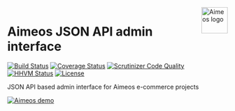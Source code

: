 <a href="https://aimeos.org/">
    <img src="https://aimeos.org/fileadmin/template/icons/logo.png" alt="Aimeos logo" title="Aimeos" align="right" height="60" />
</a>

# Aimeos JSON API admin interface

[![Build Status](https://travis-ci.org/aimeos/ai-admin-jsonadm.png?branch=master)](https://travis-ci.org/aimeos/ai-admin-jsonadm)
[![Coverage Status](https://coveralls.io/repos/aimeos/ai-admin-jsonadm/badge.svg?branch=master)](https://coveralls.io/r/aimeos/ai-admin-jsonadm?branch=master)
[![Scrutinizer Code Quality](https://scrutinizer-ci.com/g/aimeos/ai-admin-jsonadm/badges/quality-score.png?b=master)](https://scrutinizer-ci.com/g/aimeos/ai-admin-jsonadm/?branch=master)
[![HHVM Status](http://hhvm.h4cc.de/badge/aimeos/ai-admin-jsonadm.svg)](http://hhvm.h4cc.de/package/aimeos/ai-admin-jsonadm)
[![License](https://poser.pugx.org/aimeos/ai-admin-jsonadm/license.svg)](https://packagist.org/packages/aimeos/ai-admin-jsonadm)

JSON API based admin interface for Aimeos e-commerce projects

[![Aimeos demo](https://aimeos.org/fileadmin/user_upload/demo.jpg)](http://demo.aimeos.org/)
